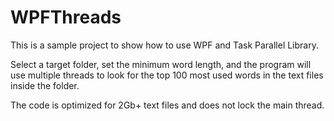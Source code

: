 # WPFThreads
This is a sample project to show how to use WPF and Task Parallel Library.

Select a target folder, set the minimum word length, and the program will use multiple threads to look for the top 100 most used words in the text files inside the folder.

The code is optimized for 2Gb+ text files and does not lock the main thread.
